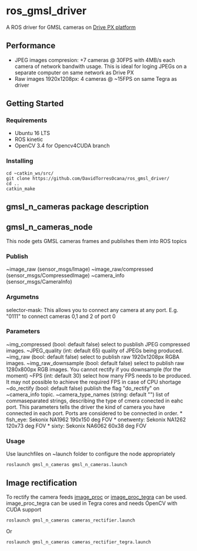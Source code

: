 #  ros_gmsl_driver
A ROS driver for GMSL cameras on [Drive PX platform](https://www.nvidia.com/en-us/self-driving-cars/drive-platform/)

## Performance
* JPEG images compresion: +7 cameras @ 30FPS with 4MB/s each camera of network bandwith usage. This is ideal for loging JPEGs on a separate computer on same network as Drive PX
* Raw images 1920x1208px: 4 cameras @ ~15FPS on same Tegra as driver

## Getting Started

### Requirements

* Ubuntu 16 LTS
* ROS kinetic
* OpenCV 3.4 for Opencv4CUDA branch

### Installing

```
cd ~catkin_ws/src/
git clone https://github.com/DavidTorresOcana/ros_gmsl_driver/
cd ..
catkin_make
```
##  gmsl_n_cameras package description

## gmsl_n_cameras_node
This node gets GMSL cameras frames and publishes them into ROS topics
### Publish
~image_raw (sensor_msgs/Image)
~image_raw/compressed (sensor_msgs/CompressedImage)
~camera_info (sensor_msgs/CameraInfo)
### Argumetns
selector-mask: This allows you to connect any camera at any port. E.g. "0111" to connect cameras 0,1 and 2 of port 0
### Parameters
~img_compressed (bool: default false) select to pusblish JPEG compressed images.
~JPEG_quality (int: default 65) quality of JPEGs being produced.
~img_raw (bool: default false) select to publish raw 1920x1208px RGBA images.
~img_raw_downsample (bool: default false) select to publish raw 1280x800px RGB images. You cannot rectify if you downsample (for the moment)
~FPS (int: default 30) select how many FPS needs to be produced. It may not possible to achieve the required FPS in case of CPU shortage
~do_rectify (bool: default false) publish the flag "do_rectify" on ~camera_info topic.
~camera_type_names (string: default "") list of commaseparated strings, describing the type of cmera conected in eahc port. This parameters tells the driver the kind of camera you have connected in each port. Ports are considered to be connected in order.
			* fish_eye: Sekonix NA1962 190x150 deg FOV
			* onetwenty: Sekonix NA1262 120x73 deg FOV
			* sixty: Sekonix NA6062 60x38 deg FOV

### Usage
Use launchfiles on ~launch folder to configure the node appropriately 
```
roslaunch gmsl_n_cameras gmsl_n_cameras.launch
```

## Image rectification
To rectify the camera feeds [image_proc](http://wiki.ros.org/image_proc) or [image_proc_tegra](https://github.com/DavidTorresOcana/image_proc_tegra) can be used. image_proc_tegra can be used in Tegra cores and needs OpenCV with CUDA support

```
roslaunch gmsl_n_cameras cameras_rectifier.launch
```
Or 
```
roslaunch gmsl_n_cameras cameras_rectifier_tegra.launch
```
